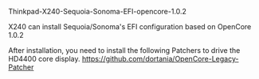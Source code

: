 Thinkpad-X240-Sequoia-Sonoma-EFI-opencore-1.0.2

X240 can install Sequoia/Sonoma's EFI configuration based on OpenCore 1.0.2







After installation, you need to install the following Patchers to drive the HD4400 core display.
https://github.com/dortania/OpenCore-Legacy-Patcher

